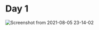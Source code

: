 # Day 1
![Screenshot from 2021-08-05 23-14-02](https://user-images.githubusercontent.com/79972002/128423663-9807b814-7605-449d-9a56-b19322baee44.png)
